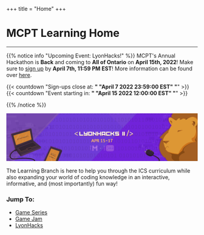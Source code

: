 +++
title = "Home"
+++

# MCPT Learning Home
---

{{% notice info "Upcoming Event: LyonHacks!" %}}
MCPT's Annual Hackathon is **Back** and coming to **All of Ontario** on **April 15th, 2022**! Make sure to [sign up](https://mcpt.ca/lyonhacks) by **April 7th, 11:59 PM EST**!
More information can be found over [here](lyon-hacks/season-ii).

{{< countdown "Sign-ups close at: <b>" "April 7 2022 23:59:00 EST" "</b>" >}}
{{< countdown "Event starting in: <b>" "April 15 2022 12:00:00 EST" "</b>" >}}

{{% /notice %}}


![Banner](/img/LyonHacksIIBanner.png)

The Learning Branch is here to help you through the ICS curriculum while also expanding your world of coding knowledge in an interactive, informative, and (most importantly) fun way!

### Jump To:
* [Game Series](game-dev)
* [Game Jam](game-jam)
* [LyonHacks](lyon-hacks)